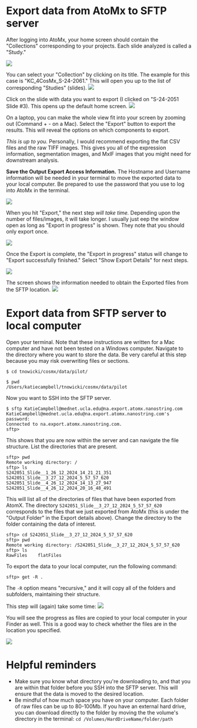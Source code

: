 # Export data from AtoMx to SFTP server
After logging into AtoMx, your home screen should contain the "Collections" corresponding to your projects. Each slide analyzed is called a "Study."

![](./_img/Pasted%20image%2020241227055056.png)

You can select your "Collection" by clicking on its title. The example for this case is "KC_4CosMx_S-24-2061." This will open you up to the list of corresponding "Studies" (slides).
![](./_img/Pasted%20image%2020241227055252.png)

Click on the slide with data you want to export (I clicked on "S-24-2051 Slide #3). This opens up the default home screen.
![](./_img/Pasted%20image%2020241227055529.png)

On a laptop, you can make the whole view fit into your screen by zooming out (Command + - on a Mac). Select the "Export" button to export the results. This will reveal the options on which components to export. 

*This is up to you.* Personally, I would recommend exporting the flat CSV files and the raw TIFF images. This gives you all of the expression information, segmentation images, and MxIF images that you might need for downstream analysis.

**Save the Output Export Access Information.** The Hostname and Username information will be needed in your terminal to move the exported data to your local computer. Be prepared to use the password that you use to log into AtoMx in the terminal.

![](./_img/Pasted%20image%2020241227055820.png)

When you hit "Export," the next step *will take time.* Depending upon the number of files/images, it will take longer. I usually just eep the window open as long as "Export in progress" is shown. They note that you should only export once.

![](./_img/Pasted%20image%2020241227062821.png)

Once the Export is complete, the "Export in progress" status will change to "Export successfully finished." Select "Show Export Details" for next steps.

![](./_img/Pasted%20image%2020241227070311.png)

The screen shows the information needed to obtain the Exported files from the SFTP location.
![](./_img/Pasted%20image%2020241227070402.png)

# Export data from SFTP server to local computer

Open your terminal. Note that these instructions are written for a Mac computer and have not been tested on a Windows computer. Navigate to the directory where you want to store the data. Be very careful at this step because you may risk overwriting files or sections.
```{bash}
$ cd tnowicki/cosmx/data/pilot/

$ pwd
/Users/katiecampbell/tnowicki/cosmx/data/pilot
```

Now you want to SSH into the SFTP server.
```{bash}
$ sftp KatieCampbell@mednet.ucla.edu@na.export.atomx.nanostring.com
KatieCampbell@mednet.ucla.edu@na.export.atomx.nanostring.com's password: 
Connected to na.export.atomx.nanostring.com.
sftp>
```

This shows that you are now within the server and can navigate the file structure. List the directories that are present.
```{bash}
sftp> pwd
Remote working directory: /
sftp> ls
S242051_Slide__1_26_12_2024_14_21_21_351                    S242051_Slide__3_27_12_2024_5_57_57_620                     
S242051_Slide__4_26_12_2024_14_13_27_947                    S242051_Slide__4_26_12_2024_20_16_48_491                    
```

This will list all of the directories of files that have been exported from AtomX. The directory `S242051_Slide__3_27_12_2024_5_57_57_620` corresponds to the files that we just exported from AtoMx (this is under the "Output Folder" in the Export details above). Change the directory to the folder containing the data of interest.
```{bash}
sftp> cd S242051_Slide__3_27_12_2024_5_57_57_620
sftp> pwd
Remote working directory: /S242051_Slide__3_27_12_2024_5_57_57_620
sftp> ls
RawFiles    flatFiles
```

To export the data to your local computer, run the following command:
```{bash}
sftp> get -R .
```

The `-R` option means "recursive," and it will copy all of the folders and subfolders, maintaining their structure.

This step will (again) take some time:
![](./_img/Pasted%20image%2020241227072032.png)

You will see the progress as files are copied to your local computer in your Finder as well. This is a good way to check whether the files are in the location you specified.

![](./_img/Pasted%20image%2020241227072312.png)

# Helpful reminders

* Make sure you know what directory you're downloading to, and that you are within that folder before you SSH into the SFTP server. This will ensure that the data is moved to the desired location.
* Be mindful of how much space you have on your computer. Each folder of raw files can be up to 80-100Mb. If you have an external hard drive, you can download directly to the folder by moving the the volume's directory in the terminal: `cd /Volumes/HardDriveName/folder/path`
